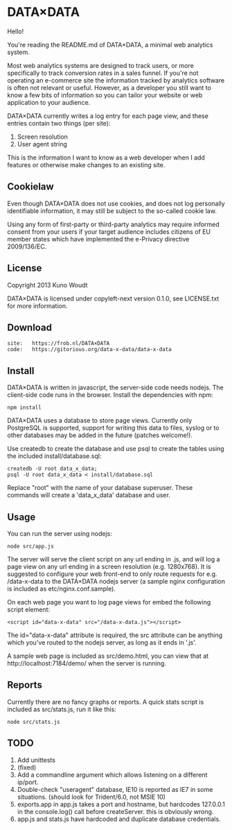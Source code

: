 
DATA×DATA
=========

Hello!

You're reading the README.md of DATA×DATA, a minimal web analytics
system.

Most web analytics systems are designed to track users, or more
specifically to track conversion rates in a sales funnel. If you're
not operating an e-commerce site the information tracked by analytics
software is often not relevant or useful. However, as a developer you
still want to know a few bits of information so you can tailor your
website or web application to your audience.

DATA×DATA currently writes a log entry for each page view, and these
entries contain two things (per site):

1. Screen resolution
2. User agent string

This is the information I want to know as a web developer when I add
features or otherwise make changes to an existing site.


Cookielaw
---------

Even though DATA×DATA does not use cookies, and does not log
personally identifiable information, it may still be subject to the
so-called cookie law.

Using any form of first-party or third-party analytics may require
informed consent from your users if your target audience includes
citizens of EU member states which have implemented the e-Privacy
directive 2009/136/EC.


License
-------

Copyright 2013  Kuno Woudt

DATA×DATA is licensed under copyleft-next version 0.1.0, see
LICENSE.txt for more information.


Download
--------

    site:   https://frob.nl/DATA×DATA
    code:   https://gitorious.org/data-x-data/data-x-data


Install
-------

DATA×DATA is written in javascript, the server-side code needs nodejs.
The client-side code runs in the browser.  Install the dependencies
with npm:

    npm install

DATA×DATA uses a database to store page views.  Currently only
PostgreSQL is supported, support for writing this data to files,
syslog or to other databases may be added in the future (patches
welcome!).

Use createdb to create the database and use psql to create the tables
using the included install/database.sql:

    createdb -U root data_x_data;
    psql -U root data_x_data < install/database.sql

Replace "root" with the name of your database superuser.  These commands
will create a 'data_x_data' database and user.


Usage
-----

You can run the server using nodejs:

    node src/app.js

The server will serve the client script on any url ending in .js, and
will log a page view on any url ending in a screen resolution (e.g.
1280x768).  It is suggested to configure your web front-end to only
route requests for e.g. /data-x-data to the DATA×DATA nodejs server (a
sample nginx configuration is included as etc/nginx.conf.sample).

On each web page you want to log page views for embed the following
script element:

    <script id="data-x-data" src="/data-x-data.js"></script>

The id="data-x-data" attribute is required, the src attribute can be
anything which you've routed to the nodejs server, as long as it ends
in '.js'.

A sample web page is included as src/demo.html, you can view that at
http://localhost:7184/demo/ when the server is running.


Reports
-------

Currently there are no fancy graphs or reports.  A quick stats script
is included as src/stats.js, run it like this:

    node src/stats.js


TODO
----

1. Add unittests
2. (fixed)
3. Add a commandline argument which allows listening on a different ip/port.
4. Double-check "useragent" database, IE10 is reported as IE7 in some situations.
   (should look for Trident/6.0, not MSIE 10)
5. exports.app in app.js takes a port and hostname, but hardcodes
   127.0.0.1 in the console.log() call before createServer.  this is
   obviously wrong.
6. app.js and stats.js have hardcoded and duplicate database credentials.

